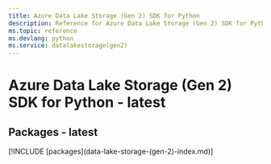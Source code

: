 ```yaml
---
title: Azure Data Lake Storage (Gen 2) SDK for Python
description: Reference for Azure Data Lake Storage (Gen 2) SDK for Python
ms.topic: reference
ms.devlang: python
ms.service: datalakestorage(gen2)
---
```

# Azure Data Lake Storage (Gen 2) SDK for Python - latest
## Packages - latest
[!INCLUDE [packages](data-lake-storage-(gen-2\)-index.md)]

